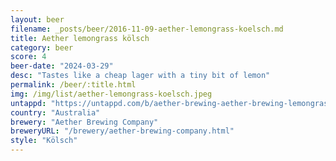 ```yaml
---
layout: beer
filename: _posts/beer/2016-11-09-aether-lemongrass-koelsch.md
title: Aether lemongrass kölsch
category: beer
score: 4
beer-date: "2024-03-29"
desc: "Tastes like a cheap lager with a tiny bit of lemon"
permalink: /beer/:title.html
img: /img/list/aether-lemongrass-koelsch.jpeg
untappd: "https://untappd.com/b/aether-brewing-aether-brewing-lemongrass-kolsch/5612990"
country: "Australia"
brewery: "Aether Brewing Company"
breweryURL: "/brewery/aether-brewing-company.html"
style: "Kölsch"
---
```

